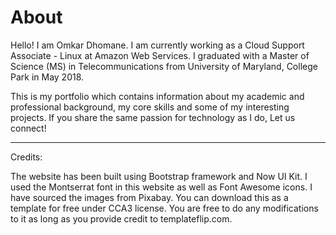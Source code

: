About
====================

Hello! I am Omkar Dhomane. I am currently working as a Cloud Support Associate - Linux at Amazon Web Services. I graduated with a Master of Science (MS) in Telecommunications from University of Maryland, College Park in May 2018.

This is my portfolio which contains information about my academic and professional background, my core skills and some of my interesting projects. If you share the same passion for technology as I do, Let us connect!

---------------------

Credits:

The website has been built using Bootstrap framework and Now UI Kit. I used the Montserrat font in this website as well as Font Awesome icons. I have sourced the images from Pixabay. You can download this as a template for free under CCA3 license. You are free to do any modifications to it as long as you provide credit to templateflip.com.
